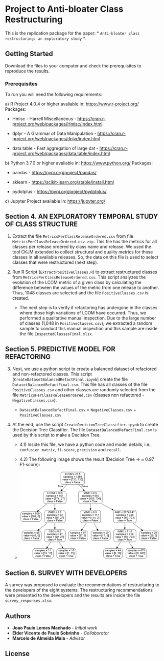 # Project to Anti-bloater Class Restructuring

This is the replication package for the paper: * `Anti-bloater class restructuring: an exploratory study` *.

## Getting Started

Download the files to your computer and check the prerequisites to reproduce the results.

### Prerequisites

To run you will need the following requirements:

a) R Project 4.0.4 or higher avaliable in: https://www.r-project.org/ Packages:

* Hmisc - Harrell Miscellaneous - https://cran.r-project.org/web/packages/Hmisc/index.html

* dplyr - A Grammar of Data Manipulation - https://cran.r-project.org/web/packages/dplyr/index.html

* data.table - Fast aggregation of large dat - https://cran.r-project.org/web/packages/data.table/index.html

b) Python 3.7.0 or higher avaliable in: https://www.python.org/ Packages:

* pandas - https://pypi.org/project/pandas/

* sklearn - https://scikit-learn.org/stable/install.html 

* pydotplus - https://pypi.org/project/pydotplus/ 

c) Jupyter Project avaliable in: https://jupyter.org/



## Section 4. AN EXPLORATORY TEMPORAL STUDY OF CLASS STRUCTURE

1) Extract the file `MetricsPerClassReleaseOrdered.csv` from file `MetricsPerClassReleaseOrdered.csv.zip`. This file has the metrics for all classes per release ordered by class name and release. We used the tool CKJM extended to collect structural and quality metrics for these classes in all available releases. So, the data on this file is used to select classes that were restructured (next step).

2) Run R Script (`ExtractPositiveClasses.R`) to extract restructured classes from `MetricsPerClassReleaseOrdered.csv`. This script analyzes the evolution of the LCOM metric of a given class by calculating the difference between the values of the metric from one release to another. Thus, 1048 classes are selected and the file `PositiveClasses.csv` is created.

	- The next step is to verify if refactoring has undergone in the classes where those high variations of LCOM have occurred. Thus, we performed a qualitative manual inspection. Due to the large number of classes (1,048 in `PositiveClasses.csv`), we extracted a random sample to conduct this manual inspection and this sample are inside the file `InspectedClassesFinal.xlsx`.
	

## Section 5. PREDICTIVE MODEL FOR REFACTORING

3) Next, we use a python script to create a balanced dataset of refactored and non-refactored classes. This script (`CreateDatasetBalancedRefactFinal.ipynb`) create the file `DatasetBalancedRefactFinal.csv`. This file has all classes of the file `PositiveClasses.csv` and other classes are randomly selected from the file `MetricsPerClassReleaseOrdered.csv` (classes non refactored - `NegativeClasses.csv`).

	- `DatasetBalancedRefactFinal.csv` = `NegativeClasses.csv` + `PositiveClasses.csv` 

4) At the end, use the script `CreateDecisionTreeClassifier.ipynb` to create the Decision Tree Classifier. The file `DatasetBalancedRefactFinal.csv` is used by this script to make a Decision Tree.
	
	- 4.1) Inside this file, we have a python code and model details, i.e., `confusion matrix`, `f1-score`, `precision` and `recall`.

	- 4.2) The following image shows the result (Decision Tree => ≈ 0.97 F1-score):
	
	- <img src="OutputDecisionTree/DecisionTree.png" alt="drawing" width="800"/>

	

## Section 6. SURVEY WITH DEVELOPERS

A survey was proposed to evaluate the recommendations of restructuring to the developers of the eight systems.
The restructuring recommendations were presented to the developers and the results are inside the file `survey_responses.xlsx`.


## Authors

* **Joao Paulo Lemes Machado** - *Initial work* 
* **Elder Vicente de Paulo Sobrinho** - *Collaborator* 
* **Marcelo de Almeida Maia** - *Advisor* 


## License



